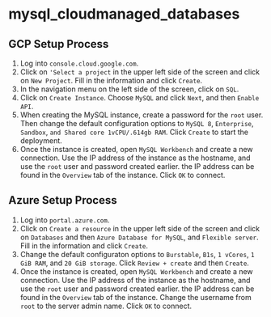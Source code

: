 # mysql_cloudmanaged_databases

## GCP Setup Process
1. Log into `console.cloud.google.com`.
2. Click on `'Select a project` in the upper left side of the screen and click on `New Project`. Fill in the information and click `Create`.
3. In the navigation menu on the left side of the screen, click on `SQL`.
4. Click on `Create Instance`. Choose `MySQL` and click `Next`, and then `Enable API`.
5. When creating the MySQL instance, create a password for the `root` user. Then change the default configuration options to `MySQL 8`, `Enterprise`, `Sandbox`, `and Shared core 1vCPU/.614gb RAM`. Click `Create` to start the deployment.
6. Once the instance is created, open `MySQL Workbench` and create a new connection. Use the IP address of the instance as the hostname, and use the `root` user and password created earlier. the IP address can be found in the `Overview` tab of the instance. Click `OK` to connect.

## Azure Setup Process
1. Log into `portal.azure.com`.
2. Click on `Create a resource` in the upper left side of the screen and click on `Databases` and then `Azure Database for MySQL`, and `Flexible server`. Fill in the information and click `Create`.
3. Change the default configuraton options to  `Burstable`, `B1s`, `1 vCores`, `1 GiB RAM`, and `20 GiB storage`. Click `Review + create` and then `Create`.
4. Once the instance is created, open `MySQL Workbench` and create a new connection. Use the IP address of the instance as the hostname, and use the `root` user and password created earlier. the IP address can be found in the `Overview` tab of the instance. Change the username from `root` to the server admin name. Click `OK` to connect.
